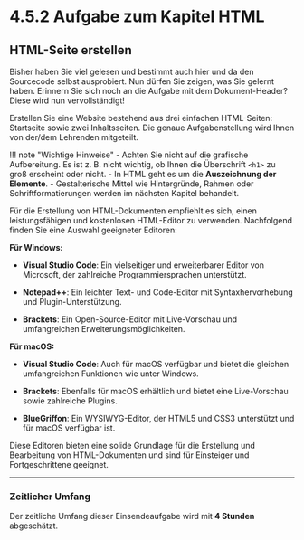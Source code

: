 # 4.5.2 Aufgabe zum Kapitel HTML

## HTML-Seite erstellen

Bisher haben Sie viel gelesen und bestimmt auch hier und da den Sourcecode selbst ausprobiert. Nun dürfen Sie zeigen, was Sie gelernt haben. Erinnern Sie sich noch an die Aufgabe mit dem Dokument-Header? Diese wird nun vervollständigt!

Erstellen Sie eine Website bestehend aus drei einfachen HTML-Seiten: Startseite sowie zwei Inhaltsseiten. Die genaue Aufgabenstellung wird Ihnen von der/dem Lehrenden mitgeteilt.

!!! note "Wichtige Hinweise"
    - Achten Sie nicht auf die grafische Aufbereitung. Es ist z. B. nicht wichtig, ob Ihnen die Überschrift `<h1>` zu groß erscheint oder nicht. 
    - In HTML geht es um die **Auszeichnung der Elemente**.
    - Gestalterische Mittel wie Hintergründe, Rahmen oder Schriftformatierungen werden im nächsten Kapitel behandelt.


Für die Erstellung von HTML-Dokumenten empfiehlt es sich, einen leistungsfähigen und kostenlosen HTML-Editor zu verwenden. Nachfolgend finden Sie eine Auswahl geeigneter Editoren:

**Für Windows:**

- **Visual Studio Code**: Ein vielseitiger und erweiterbarer Editor von Microsoft, der zahlreiche Programmiersprachen unterstützt. 

- **Notepad++**: Ein leichter Text- und Code-Editor mit Syntaxhervorhebung und Plugin-Unterstützung. 

- **Brackets**: Ein Open-Source-Editor mit Live-Vorschau und umfangreichen Erweiterungsmöglichkeiten. 

**Für macOS:**

- **Visual Studio Code**: Auch für macOS verfügbar und bietet die gleichen umfangreichen Funktionen wie unter Windows. 

- **Brackets**: Ebenfalls für macOS erhältlich und bietet eine Live-Vorschau sowie zahlreiche Plugins. 

- **BlueGriffon**: Ein WYSIWYG-Editor, der HTML5 und CSS3 unterstützt und für macOS verfügbar ist. 

Diese Editoren bieten eine solide Grundlage für die Erstellung und Bearbeitung von HTML-Dokumenten und sind für Einsteiger und Fortgeschrittene geeignet. 


---

### Zeitlicher Umfang
Der zeitliche Umfang dieser Einsendeaufgabe wird mit **4 Stunden** abgeschätzt.
